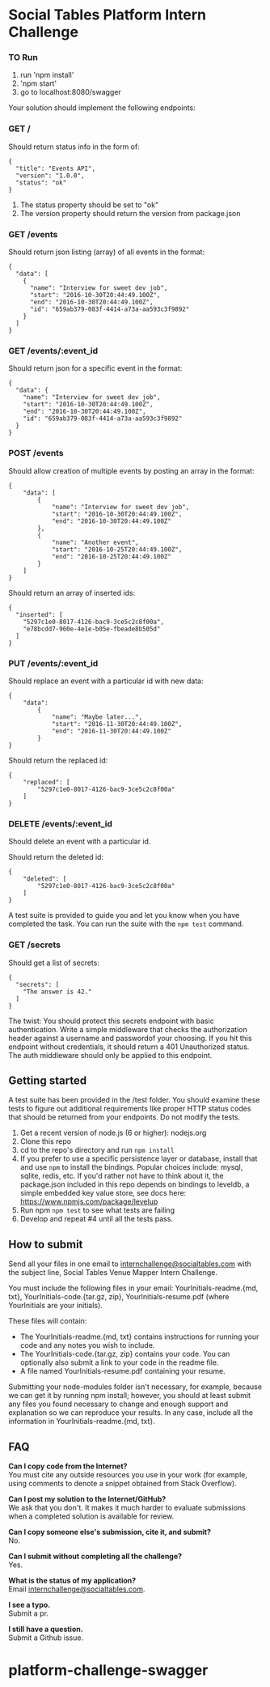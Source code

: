 # Social Tables Platform Intern Challenge

### TO Run
1. run 'npm install'
2. 'npm start'
3. go to localhost:8080/swagger

Your solution should implement the following endpoints:

### GET /
Should return status info in the form of:
```
{
  "title": "Events API",
  "version": "1.0.0",
  "status": "ok"
}
```
1. The status property should be set to "ok"
2. The version property should return the version from package.json

### GET /events
Should return json listing (array) of all events in the format:
```
{
  "data": [
    {
      "name": "Interview for sweet dev job",
      "start": "2016-10-30T20:44:49.100Z",
      "end": "2016-10-30T20:44:49.100Z",
      "id": "659ab379-083f-4414-a73a-aa593c3f9892"
    }
  ]
}
```

### GET /events/:event_id
Should return json for a specific event in the format:
```
{
  "data": {
    "name": "Interview for sweet dev job",
    "start": "2016-10-30T20:44:49.100Z",
    "end": "2016-10-30T20:44:49.100Z",
    "id": "659ab379-083f-4414-a73a-aa593c3f9892"
  }
}
```

### POST /events
Should allow creation of multiple events by posting an array in the format:
```
{
    "data": [
        {
            "name": "Interview for sweet dev job",
            "start": "2016-10-30T20:44:49.100Z",
            "end": "2016-10-30T20:44:49.100Z"
		},
		{
            "name": "Another event",
            "start": "2016-10-25T20:44:49.100Z",
            "end": "2016-10-25T20:44:49.100Z"
		}
    ]
}
```
Should return an array of inserted ids:
```
{
  "inserted": [
    "5297c1e0-8017-4126-bac9-3ce5c2c8f00a",
    "e78bcdd7-960e-4e1e-b05e-fbeade8b505d"
  ]
}
```

### PUT /events/:event_id
Should replace an event with a particular id with new data:
```
{
    "data":
        {
            "name": "Maybe later...",
            "start": "2016-11-30T20:44:49.100Z",
            "end": "2016-11-30T20:44:49.100Z"
		}
}
```
Should return the replaced id:
```
{
	"replaced": [
		"5297c1e0-8017-4126-bac9-3ce5c2c8f00a"
	]
}
```

### DELETE /events/:event_id
Should delete an event with a particular id.

Should return the deleted id:
```
{
	"deleted": [
		"5297c1e0-8017-4126-bac9-3ce5c2c8f00a"
	]
}
```

A test suite is provided to guide you and let you know when you have completed the task. You can run
the suite with the ```npm test``` command.

### GET /secrets
Should get a list of secrets:
```
{
  "secrets": [
    "The answer is 42."
  ]
}
```
The twist:  You should protect this secrets endpoint with basic authentication. Write a simple middleware that
checks the authorization header against a username and passwordof your choosing.  If you hit this endpoint
without credentials, it should return a 401 Unauthorized status. The auth middleware should only be
applied to this endpoint.

## Getting started

A test suite has been provided in the /test folder.  You should examine these tests to figure out additional
requirements like proper HTTP status codes that should be returned from your endpoints.  Do not modify the tests.

1. Get a recent version of node.js (6 or higher): nodejs.org
2. Clone this repo
3. cd to the repo's directory and run ``npm install``
3. If you prefer to use a specific persistence layer or database, install that and use ```npm``` to
install the bindings. Popular choices include: mysql, sqlite, redis, etc. If you'd rather not
have to think about it, the package.json included in this repo depends on bindings to leveldb, a simple
embedded key value store, see docs here: https://www.npmjs.com/package/levelup
4. Run npm ```npm test``` to see what tests are failing
5. Develop and repeat #4 until all the tests pass.

## How to submit
Send all your files in one email to internchallenge@socialtables.com with the subject line, Social Tables Venue Mapper Intern Challenge.

You must include the following files in your email: YourInitials-readme.{md, txt}, YourInitials-code.{tar.gz, zip}, YourInitials-resume.pdf (where YourInitials are your initials).

These files will contain:

* The YourInitials-readme.{md, txt} contains instructions for running your code and any notes you wish to include.
* The YourInitials-code.{tar.gz, zip} contains your code. You can optionally also submit a link to your code in the readme file.
* A file named YourInitials-resume.pdf containing your resume.

Submitting your node-modules folder isn't necessary, for example, because we can get it by running npm install; however, you should at least submit any files you found necessary to change and enough support and explanation so we can reproduce your results. In any case, include all the information in YourInitials-readme.{md, txt}.

## FAQ

**Can I copy code from the Internet?**  
You must cite any outside resources you use in your work (for example, using comments to denote a snippet obtained from Stack Overflow).  

**Can I post my solution to the Internet/GitHub?**  
We ask that you don't. It makes it much harder to evaluate submissions when a completed solution is available for review.

**Can I copy someone else's submission, cite it, and submit?**  
No.

**Can I submit without completing all the challenge?**  
Yes.

**What is the status of my application?**  
Email <internchallenge@socialtables.com>.

**I see a typo.**  
Submit a pr.

**I still have a question.**  
Submit a Github issue.
# platform-challenge-swagger

